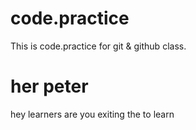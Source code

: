 # code.practice
This is code.practice for git &amp; github class.


# her peter
hey learners are you exiting the to learn


